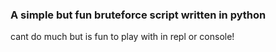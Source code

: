 ### A simple but fun bruteforce script written in python

cant do much but is fun to play with in repl or console!
